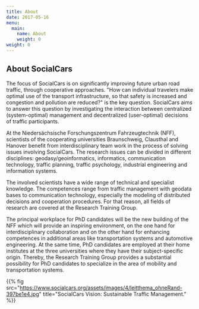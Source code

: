 ```yaml
---
title: About
date: 2017-05-16
menu:
  main:
    name: About
    weight: 0
weight: 0
---
```


## About SocialCars

The focus of SocialCars is on significantly improving future urban road traffic, through cooperative approaches. "How can individual travelers make optimal use of the transport infrastructure, so that safety is increased and congestion and pollution are reduced?" is the key question. SocialCars aims to answer this question by investigating the interaction between centralized (system-optimal) management and decentralized (user-optimal) decisions of traffic participants.

At the Niedersächsische Forschungszentrum Fahrzeugtechnik (NFF), scientists of the cooperating universities Braunschweig, Clausthal and Hanover benefit from interdisciplinary team work in the process of solving issues involving SocialCars. The research issues can be divided in different disciplines: geodasy/geoinformatics, informatics, communication technology, traffic planning, traffic psychology, industrial engineering and information systems.

The involved scientists have a wide range of technical and specialist knowledge. The competences range from traffic management with geodata bases to communication technology, especially the modeling of distributed decisions and cooperation procedures. For that reason, all fields of research are covered at the Research Training Group.

The principal workplace for PhD candidates will be the new building of the NFF which will provide an inspiring environment, on the one hand for interdisciplinary collaboration and on the other hand for enhancing competences in additional areas like transportation systems and automotive engineering. At the same time, PhD candidates are employed at their home institutes at the three universities where they have their subject-specific origin. Thereby, the Research Training Group provides a substantial possibility for PhD candidates to specialize in the area of mobility and transportation systems.

{{% fig src="https://www.socialcars.org/assets/images/4/leitthema_ohneRand-397be1e4.jpg" title="SocialCars Vision: Sustainable Traffic Management." %}}
